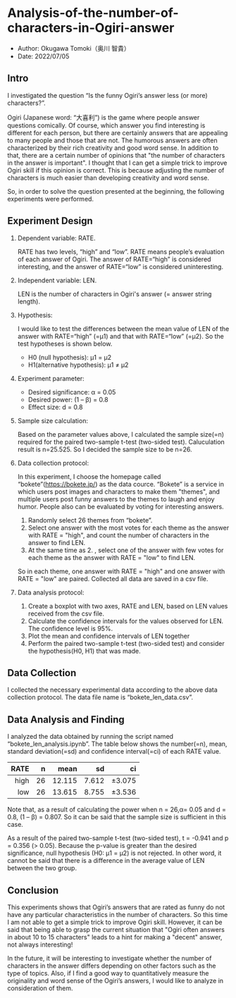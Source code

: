 # Analysis-of-the-number-of-characters-in-Ogiri-answer
- Author: Okugawa Tomoki（奥川 智貴）
- Date: 2022/07/05


## Intro
I investigated the question “Is the funny Ogiri’s answer less (or more) characters?”. 

Ogiri (Japanese word: “大喜利”) is the game where people answer questions comically. Of course, which answer you find interesting is different for each person, but there are certainly answers that are appealing to many people and those that are not. The humorous answers are often characterized by their rich creativity and good word sense. 
In addition to that, there are a certain number of opinions that "the number of characters in the answer is important". I thought that I can get a simple trick to improve Ogiri skill if this opinion is correct. This is because adjusting the number of characters is much easier than developing creativity and word sense.

So, in order to solve the question presented at the beginning, the following experiments were performed.

## Experiment Design
1. Dependent variable: RATE.
    
    RATE has two levels, “high” and “low”. RATE means people’s evaluation of each answer of Ogiri. The answer of RATE=“high” is considered interesting, and the answer of RATE=“low” is considered uninteresting.
2. Independent variable: LEN. 
    
    LEN is the number of characters in Ogiri's answer (= answer string length).

3. Hypothesis:
    
    I would like to test the differences between the mean value of LEN of the answer with RATE=“high” (=μ1) and that with RATE=“low” (=μ2). So the test hypotheses is shown below.
    - H0 (null hypothesis):     μ1 = μ2
    - H1(alternative hypothesis): μ1 ≠ μ2
4. Experiment parameter: 
    - Desired significance: α = 0.05
    - Desired power: (1 – β) = 0.8 
    - Effect size: d = 0.8
5. Sample size calculation:

    Based on the parameter values above, I calculated the sample size(=n) required for the paired two-sample t-test (two-sided test). Caluculation result is n=25.525. So I decided the sample size to be n=26.
6. Data collection protocol:

    In this experiment, I choose the homepage called “bokete”(https://bokete.jp/) as the data cource. “Bokete” is a service in which users post images and characters to make them "themes", and multiple users post funny answers to the themes to laugh and enjoy humor. People also can be evaluated by voting for interesting answers.

    1.	Randomly select 26 themes from “bokete”.
    2.	Select one answer with the most votes for each theme as the answer with RATE = "high", and count the number of characters in the answer to find LEN.
    3.	At the same time as 2. , select one of the answer with few votes for each theme as the answer with RATE = "low" to find LEN.

    So in each theme, one answer with RATE = "high" and one answer with RATE = "low" are paired. Collected all data are saved in a csv file.

7. Data analysis protocol:
    1.	Create a boxplot with two axes, RATE and LEN, based on LEN values received from the csv file.
    2.	Calculate the confidence intervals for the values observed for LEN. The confidence level is 95%.
    3.	Plot the mean and confidence intervals of LEN together
    4.	Perform the paired two-sample t-test (two-sided test)  and consider the hypothesis(H0, H1) that was made.


## Data Collection
I collected the necessary experimental data according to the above data collection protocol. The data file name is “bokete_len_data.csv”. 


## Data Analysis and Finding
I analyzed the data obtained by running the script named “bokete_len_analysis.ipynb”. 
The table below shows the number(=n), mean, standard deviation(=sd) and confidence interval(=ci) of each RATE value.

| RATE | n | mean | sd | ci |
| -: | -: | -: | -: | -: |
| high | 26	| 12.115 | 7.612 | ±3.075 |
| low | 26 | 13.615	| 8.755 | ±3.536 |

Note that, as a result of calculating the power when n = 26,α= 0.05 and d = 0.8, (1 – β) = 0.807. So it can be said that the sample size is sufficient in this case.

As a result of the paired two-sample t-test (two-sided test), t = -0.941 and p = 0.356 (> 0.05). Because the p-value is greater than the desired significance, null hypothesis (H0: μ1 = μ2) is not rejected. In other word, it cannot be said that there is a difference in the average value of LEN between the two group.

## Conclusion
This experiments shows that Ogiri’s answers that are rated as funny do not have any particular characteristics in the number of characters. So this time I am not able to get a simple trick to improve Ogiri skill. However, it can be said that being able to grasp the current situation that "Ogiri often answers in about 10 to 15 characters" leads to a hint for making a "decent" answer, not always interesting!

In the future, it will be interesting to investigate whether the number of characters in the answer differs depending on other factors such as the type of topics. Also, if I find a good way to quantitatively measure the originality and word sense of the Ogiri’s answers, I would like to analyze in consideration of them.
